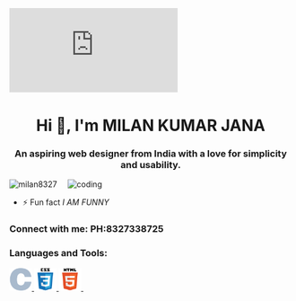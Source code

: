 ![logo](https://github.com/millan8327/millan8327/blob/main/MR%20MILAN%20KR%20JANA.pdf)
<h1 align="center">Hi 👋, I'm MILAN KUMAR JANA</h1>
<h3 align="center">An aspiring web designer from India with a love for simplicity and usability.</h3>
<img align="right" alt="coding" width="400" src=https://gifdb.com/images/high/scrolling-up-green-system-coding-nxt2vg8bl6e4wbo1.gif>

<p align="left"> <img src="https://komarev.com/ghpvc/?username=milan8327&label=Profile%20views&color=0e75b6&style=flat" alt="milan8327" /> </p>

- ⚡ Fun fact *I AM FUNNY*

<h3 align="left">Connect with me:
PH:8327338725</h3>
<p align="left">
</p>

<h3 align="left">Languages and Tools:</h3>
<p align="left"> <a href="https://www.cprogramming.com/" target="_blank" rel="noreferrer"> <img src="https://raw.githubusercontent.com/devicons/devicon/master/icons/c/c-original.svg" alt="c" width="40" height="40"/> </a> <a href="https://www.w3schools.com/css/" target="_blank" rel="noreferrer"> <img src="https://raw.githubusercontent.com/devicons/devicon/master/icons/css3/css3-original-wordmark.svg" alt="css3" width="40" height="40"/> </a> <a href="https://www.w3.org/html/" target="_blank" rel="noreferrer"> <img src="https://raw.githubusercontent.com/devicons/devicon/master/icons/html5/html5-original-wordmark.svg" alt="html5" width="40" height="40"/> </a> </p>
